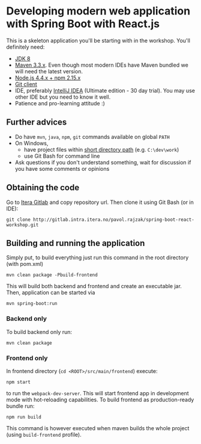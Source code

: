# Developing modern web application with Spring Boot with React.js

This is a skeleton application you'll be starting with in the workshop. You'll definitely need:

* [JDK 8](http://www.oracle.com/technetwork/java/javase/downloads/jdk8-downloads-2133151.html)
* [Maven 3.3.x](https://maven.apache.org/download.cgi). Even though most modern IDEs have Maven bundled we will need the latest version.
* [Node.js 4.4.x + npm 2.15.x](https://nodejs.org/en/download/)
* [Git client](https://git-scm.com/downloads)
* IDE, preferably [IntelliJ IDEA](https://www.jetbrains.com/idea/?fromMenu) (Ultimate edition - 30 day trial). You may use other IDE but
you need to know it well.
* Patience and pro-learning attitude :)

## Further advices
* Do have `mvn`, `java`, `npm`, `git` commands available on global `PATH`
* On Windows,
    * have project files within [short directory path](http://stackoverflow.com/questions/1880321/why-does-the-260-character-path-length-limit-exist-in-windows) (e.g. `C:\dev\work`)
    * use Git Bash for command line
* Ask questions if you don't understand something, wait for discussion if you have some comments or opinions

## Obtaining the code

Go to [Itera Gitlab](http://gitlab.intra.itera.no/pavol.rajzak/spring-boot-react-workshop) and copy repository url. Then clone it using Git Bash (or in IDE):

`git clone http://gitlab.intra.itera.no/pavol.rajzak/spring-boot-react-workshop.git`

## Building and running the application

Simply put, to build everything just run this command in the root directory (with pom.xml)

`mvn clean package -Pbuild-frontend`

This will build both backend and frontend and create an executable jar. Then, application can be started via

`mvn spring-boot:run`

### Backend only

To build backend only run:

`mvn clean package`

### Frontend only

In frontend directory (`cd <ROOT>/src/main/frontend`) execute:

`npm start`

to run the `webpack-dev-server`. This will start frontend app in development mode with hot-reloading capabilities.
To build frontend as production-ready bundle run:

`npm run build`

This command is however executed when maven builds the whole project (using `build-frontend` profile).